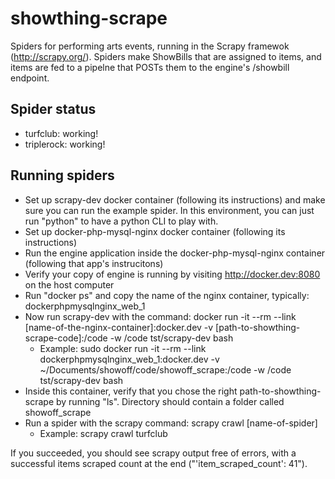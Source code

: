 # showthing-scrape
Spiders for performing arts events, running in the Scrapy framewok (http://scrapy.org/). Spiders make ShowBills that are assigned to items, and items are fed to a pipelne that POSTs them to the engine's /showbill endpoint.

## Spider status

* turfclub: working!
* triplerock: working!

## Running spiders

* Set up scrapy-dev docker container (following its instructions) and make sure you can run the example spider. In this environment, you can just run "python" to have a python CLI to play with.
* Set up docker-php-mysql-nginx docker container (following its instructions)
* Run the engine application inside the docker-php-mysql-nginx container (following that app's instrucitons)
* Verify your copy of engine is running by visiting http://docker.dev:8080 on the host computer
* Run "docker ps" and copy the name of the nginx container, typically: dockerphpmysqlnginx_web_1
* Now run scrapy-dev with the command: docker run -it --rm --link [name-of-the-nginx-container]:docker.dev -v [path-to-showthing-scrape-code]:/code -w /code tst/scrapy-dev bash
    * Example: sudo docker run -it --rm --link dockerphpmysqlnginx_web_1:docker.dev -v ~/Documents/showoff/code/showoff_scrape:/code -w /code tst/scrapy-dev bash
* Inside this container, verify that you chose the right path-to-showthing-scrape by running "ls". Directory should contain a folder called showoff_scrape
* Run a spider with the scrapy command: scrapy crawl [name-of-spider]
    * Example: scrapy crawl turfclub
    
If you succeeded, you should see scrapy output free of errors, with a successful items scraped count at the end ("'item_scraped_count': 41").
